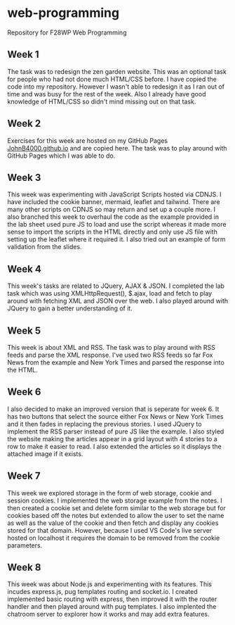 # web-programming
Repository for F28WP Web Programming

## Week 1
The task was to redesign the zen garden website. This was an optional task for people who had not done much HTML/CSS before. I have copied the code into my repository. However I wasn't able to redesign it as I ran out of time and was busy for the rest of the week. Also I already have good knowledge of HTML/CSS so didn't mind missing out on that task.

## Week 2
Exercises for this week are hosted on my GitHub Pages [JohnB4000.github.io](JohnB4000.github.io) and are copied here. The task was to play around with GitHub Pages which I was able to do.

## Week 3
This week was experimenting with JavaScript Scripts hosted via CDNJS. I have included the cookie banner, mermaid, leaflet and tailwind. There are many other scripts on CDNJS so may return and set up a couple more. I also branched this week to overhaul the code as the example provided in the lab sheet used pure JS to load and use the script whereas it made more sense to import the scripts in the HTML directly and only use JS file with setting up the leaflet where it required it. I also tried out an example of form validation from the slides.

## Week 4
This week's tasks are related to JQuery, AJAX & JSON. I completed the lab task which was using XMLHttpRequest(), $.ajax, load and fetch to play around with fetching XML and JSON over the web. I also played around with JQuery to gain a better understanding of it.

## Week 5
This week is about XML and RSS. The task was to play around with RSS feeds and parse the XML response. I've used two RSS feeds so far Fox News from the example and New York Times and parsed the response into the HTML. 

## Week 6
I also decided to make an improved version that is seperate for week 6. It has two buttons that select the source either Fox News or New York Times and it then fades in replacing the previous stories. I used JQuery to implement the RSS parser instead of pure JS like the example. I also styled the website making the articles appear in a grid layout with 4 stories to a row to make it easier to read. I also extended the articles so it displays the attached image if it exists.

## Week 7
This week we explored storage in the form of web storage, cookie and session cookies. I implemented the web storage example from the notes. I then created a cookie set and delete form similar to the web storage but for cookies based off the notes but extended to allow the user to set the name as well as the value of the cookie and then fetch and display any cookies stored for that domain. However, because I used VS Code's live server hosted on localhost it requires the domain to be removed from the cookie parameters.

## Week 8
This week was about Node.js and experimenting with its features. This incudes express.js, pug templates routing and socket.io. I created implemented basic routing with express, then improved it with the router handler and then played around with pug templates. I also implented the chatroom server to explorer how it works and may add extra features.
